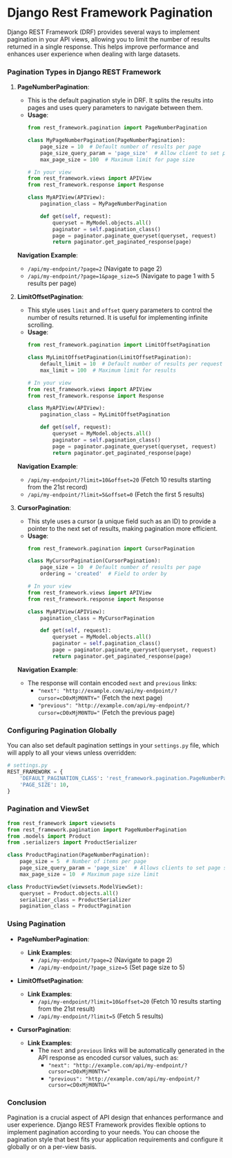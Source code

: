 # Django Rest Framework Pagination

Django REST Framework (DRF) provides several ways to implement pagination in your API views, allowing you to limit the number of results returned in a single response. This helps improve performance and enhances user experience when dealing with large datasets.

### Pagination Types in Django REST Framework

1. **PageNumberPagination**:
   - This is the default pagination style in DRF. It splits the results into pages and uses query parameters to navigate between them.
   - **Usage**:
     ```python
     from rest_framework.pagination import PageNumberPagination

     class MyPageNumberPagination(PageNumberPagination):
         page_size = 10  # Default number of results per page
         page_size_query_param = 'page_size'  # Allow client to set page size
         max_page_size = 100  # Maximum limit for page size

     # In your view
     from rest_framework.views import APIView
     from rest_framework.response import Response

     class MyAPIView(APIView):
         pagination_class = MyPageNumberPagination

         def get(self, request):
             queryset = MyModel.objects.all()
             paginator = self.pagination_class()
             page = paginator.paginate_queryset(queryset, request)
             return paginator.get_paginated_response(page)
     ```

   **Navigation Example**:
   - `/api/my-endpoint/?page=2` (Navigate to page 2)
   - `/api/my-endpoint/?page=1&page_size=5` (Navigate to page 1 with 5 results per page)

2. **LimitOffsetPagination**:
   - This style uses `limit` and `offset` query parameters to control the number of results returned. It is useful for implementing infinite scrolling.
   - **Usage**:
     ```python
     from rest_framework.pagination import LimitOffsetPagination

     class MyLimitOffsetPagination(LimitOffsetPagination):
         default_limit = 10  # Default number of results per request
         max_limit = 100  # Maximum limit for results

     # In your view
     from rest_framework.views import APIView
     from rest_framework.response import Response

     class MyAPIView(APIView):
         pagination_class = MyLimitOffsetPagination

         def get(self, request):
             queryset = MyModel.objects.all()
             paginator = self.pagination_class()
             page = paginator.paginate_queryset(queryset, request)
             return paginator.get_paginated_response(page)
     ```

   **Navigation Example**:
   - `/api/my-endpoint/?limit=10&offset=20` (Fetch 10 results starting from the 21st record)
   - `/api/my-endpoint/?limit=5&offset=0` (Fetch the first 5 results)

3. **CursorPagination**:
   - This style uses a cursor (a unique field such as an ID) to provide a pointer to the next set of results, making pagination more efficient.
   - **Usage**:
     ```python
     from rest_framework.pagination import CursorPagination

     class MyCursorPagination(CursorPagination):
         page_size = 10  # Default number of results per page
         ordering = 'created'  # Field to order by

     # In your view
     from rest_framework.views import APIView
     from rest_framework.response import Response

     class MyAPIView(APIView):
         pagination_class = MyCursorPagination

         def get(self, request):
             queryset = MyModel.objects.all()
             paginator = self.pagination_class()
             page = paginator.paginate_queryset(queryset, request)
             return paginator.get_paginated_response(page)
     ```

   **Navigation Example**:
   - The response will contain encoded `next` and `previous` links:
     - `"next": "http://example.com/api/my-endpoint/?cursor=cD0xMjM0NTY="` (Fetch the next page)
     - `"previous": "http://example.com/api/my-endpoint/?cursor=cD0xMjM0NTU="` (Fetch the previous page)

### Configuring Pagination Globally

You can also set default pagination settings in your `settings.py` file, which will apply to all your views unless overridden:

```python
# settings.py
REST_FRAMEWORK = {
    'DEFAULT_PAGINATION_CLASS': 'rest_framework.pagination.PageNumberPagination',
    'PAGE_SIZE': 10,
}
```

### Pagination and ViewSet

```python
from rest_framework import viewsets
from rest_framework.pagination import PageNumberPagination
from .models import Product
from .serializers import ProductSerializer

class ProductPagination(PageNumberPagination):
    page_size = 5  # Number of items per page
    page_size_query_param = 'page_size'  # Allows clients to set page size
    max_page_size = 10  # Maximum page size limit

class ProductViewSet(viewsets.ModelViewSet):
    queryset = Product.objects.all()
    serializer_class = ProductSerializer
    pagination_class = ProductPagination
```

### Using Pagination

- **PageNumberPagination**:
  - **Link Examples**:
    - `/api/my-endpoint/?page=2` (Navigate to page 2)
    - `/api/my-endpoint/?page_size=5` (Set page size to 5)
  
- **LimitOffsetPagination**:
  - **Link Examples**:
    - `/api/my-endpoint/?limit=10&offset=20` (Fetch 10 results starting from the 21st result)
    - `/api/my-endpoint/?limit=5` (Fetch 5 results)
  
- **CursorPagination**:
  - **Link Examples**:
    - The `next` and `previous` links will be automatically generated in the API response as encoded cursor values, such as:
      - `"next": "http://example.com/api/my-endpoint/?cursor=cD0xMjM0NTY="`
      - `"previous": "http://example.com/api/my-endpoint/?cursor=cD0xMjM0NTU="`

### Conclusion

Pagination is a crucial aspect of API design that enhances performance and user experience. Django REST Framework provides flexible options to implement pagination according to your needs. You can choose the pagination style that best fits your application requirements and configure it globally or on a per-view basis.
